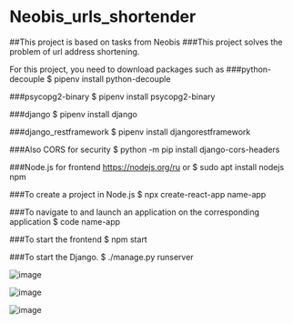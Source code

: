 # Neobis_urls_shortender
##This project is based on tasks from Neobis
###This project solves the problem of url address shortening.

For this project, you need to download packages such as 
###python-decouple
$ pipenv install python-decouple

###psycopg2-binary
$ pipenv install psycopg2-binary

###django
$ pipenv install django 

###django_restframework
$ pipenv install djangorestframework

###Also CORS for security 
$ python -m pip install django-cors-headers

###Node.js for frontend
https://nodejs.org/ru
or 
$ sudo apt install nodejs npm

###To create a project in Node.js
$ npx create-react-app name-app

###To navigate to and launch an application on the corresponding application 
$ code name-app

###To start the frontend 
$ npm start

###To start the Django.
$ ./manage.py runserver


![image](https://github.com/mir21bek/Neobis_urls_shortender/assets/114082528/6879ff8a-985f-4a45-af93-7bd75f841783)


![image](https://github.com/mir21bek/Neobis_urls_shortender/assets/114082528/1c876080-a470-4b00-a7d7-eeacf3e28575)


![image](https://github.com/mir21bek/Neobis_urls_shortender/assets/114082528/24e3b46c-f9a3-40e0-a4c8-594ae7a8a509)
